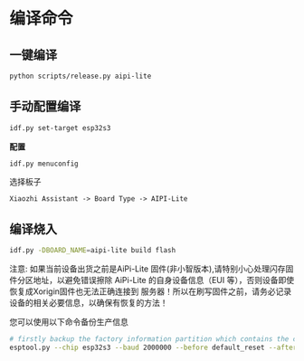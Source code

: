 # 编译命令

## 一键编译

```bash
python scripts/release.py aipi-lite
```

## 手动配置编译

```bash
idf.py set-target esp32s3
```

**配置**

```bash
idf.py menuconfig
```

选择板子

```
Xiaozhi Assistant -> Board Type -> AIPI-Lite
```

## 编译烧入

```bash
idf.py -DBOARD_NAME=aipi-lite build flash
```

注意: 如果当前设备出货之前是AiPi-Lite 固件(非小智版本),请特别小心处理闪存固件分区地址，以避免错误擦除 AiPi-Lite 的自身设备信息（EUI 等），否则设备即使恢复成Xorigin固件也无法正确连接到 服务器！所以在刷写固件之前，请务必记录设备的相关必要信息，以确保有恢复的方法！

您可以使用以下命令备份生产信息

```bash
# firstly backup the factory information partition which contains the credentials for connecting the SenseCraft server
esptool.py --chip esp32s3 --baud 2000000 --before default_reset --after hard_reset --no-stub read_flash 0x9000 16384 nvsfactory.bin

```